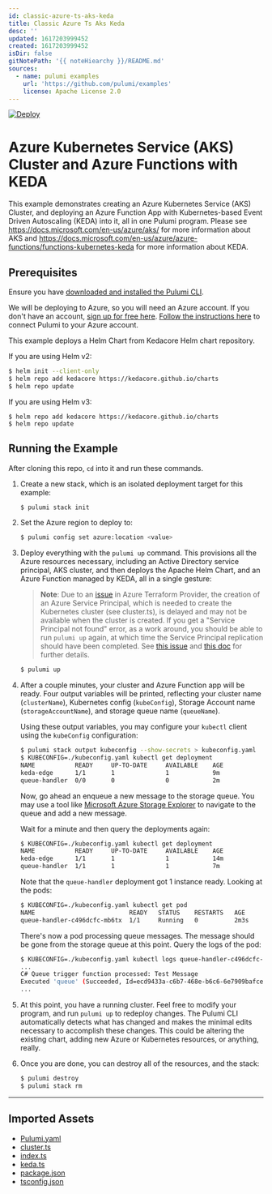 ```yaml
---
id: classic-azure-ts-aks-keda
title: Classic Azure Ts Aks Keda
desc: ''
updated: 1617203999452
created: 1617203999452
isDir: false
gitNotePath: '{{ noteHiearchy }}/README.md'
sources:
  - name: pulumi examples
    url: 'https://github.com/pulumi/examples'
    license: Apache License 2.0
---
```

[![Deploy](https://get.pulumi.com/new/button.svg)](https://app.pulumi.com/new)

# Azure Kubernetes Service (AKS) Cluster and Azure Functions with KEDA

This example demonstrates creating an Azure Kubernetes Service (AKS) Cluster, and deploying an Azure Function App with Kubernetes-based Event Driven Autoscaling (KEDA) into it, all in one Pulumi program. Please see <https://docs.microsoft.com/en-us/azure/aks/> for more information about AKS and <https://docs.microsoft.com/en-us/azure/azure-functions/functions-kubernetes-keda> for more information about KEDA.

## Prerequisites

Ensure you have [downloaded and installed the Pulumi CLI](https://www.pulumi.com/docs/get-started/install/).

We will be deploying to Azure, so you will need an Azure account. If you don't have an account,
[sign up for free here](https://azure.microsoft.com/en-us/free/).
[Follow the instructions here](https://www.pulumi.com/docs/intro/cloud-providers/azure/setup/) to connect Pulumi to your Azure account.

This example deploys a Helm Chart from Kedacore Helm chart repository.

If you are using Helm v2:

```bash
$ helm init --client-only
$ helm repo add kedacore https://kedacore.github.io/charts
$ helm repo update
```

If you are using Helm v3:

```
$ helm repo add kedacore https://kedacore.github.io/charts
$ helm repo update
```

## Running the Example

After cloning this repo, `cd` into it and run these commands.

1. Create a new stack, which is an isolated deployment target for this example:

   ```bash
   $ pulumi stack init
   ```

2. Set the Azure region to deploy to:

   ```bash
   $ pulumi config set azure:location <value>
   ```

3. Deploy everything with the `pulumi up` command. This provisions all the Azure resources necessary, including an Active Directory service principal, AKS cluster, and then deploys the Apache Helm Chart, and an Azure Function managed by KEDA, all in a single gesture:

   > **Note**: Due to an [issue](https://github.com/terraform-providers/terraform-provider-azuread/issues/156) in Azure Terraform Provider, the
   > creation of an Azure Service Principal, which is needed to create the Kubernetes cluster (see cluster.ts), is delayed and may not
   > be available when the cluster is created.  If you get a "Service Principal not found" error, as a work around, you should be able to run `pulumi up`
   > again, at which time the Service Principal replication should have been completed. See [this issue](https://github.com/Azure/AKS/issues/1206) and
   > [this doc](https://docs.microsoft.com/en-us/azure/aks/troubleshooting#im-receiving-errors-that-my-service-principal-was-not-found-when-i-try-to-create-a-new-cluster-without-passing-in-an-existing-one)
   > for further details.

   ```bash
   $ pulumi up
   ```

4. After a couple minutes, your cluster and Azure Function app will be ready. Four output variables will be printed, reflecting your cluster name (`clusterName`), Kubernetes config (`kubeConfig`), Storage Account name (`storageAccountName`), and storage queue name (`queueName`).

   Using these output variables, you may configure your `kubectl` client using the `kubeConfig` configuration:

   ```bash
   $ pulumi stack output kubeconfig --show-secrets > kubeconfig.yaml
   $ KUBECONFIG=./kubeconfig.yaml kubectl get deployment
   NAME           READY     UP-TO-DATE     AVAILABLE    AGE
   keda-edge      1/1       1              1            9m
   queue-handler  0/0       0              0            2m
   ```

   Now, go ahead an enqueue a new message to the storage queue. You may use a tool like [Microsoft Azure Storage Explorer](https://azure.microsoft.com/en-us/features/storage-explorer/) to navigate to the queue and add a new message.

   Wait for a minute and then query the deployments again:

   ```bash
   $ KUBECONFIG=./kubeconfig.yaml kubectl get deployment
   NAME           READY     UP-TO-DATE     AVAILABLE    AGE
   keda-edge      1/1       1              1            14m
   queue-handler  1/1       1              1            7m
   ```

   Note that the `queue-handler` deployment got 1 instance ready. Looking at the pods:

   ```bash
   $ KUBECONFIG=./kubeconfig.yaml kubectl get pod
   NAME                          READY   STATUS    RESTARTS   AGE                                    keda-edge-97664558c-q2mkd     1/1     Running   0          15m
   queue-handler-c496dcfc-mb6tx  1/1     Running   0          2m3s
   ```

   There's now a pod processing queue messages. The message should be gone from the storage queue at this point. Query the logs of the pod:

   ```bash
   $ KUBECONFIG=./kubeconfig.yaml kubectl logs queue-handler-c496dcfc-mb6tx
   ...
   C# Queue trigger function processed: Test Message
   Executed 'queue' (Succeeded, Id=ecd9433a-c6b7-468e-b6c6-6e7909bafce7)
   ...
   ```

5. At this point, you have a running cluster. Feel free to modify your program, and run `pulumi up` to redeploy changes.  The Pulumi CLI automatically detects what has changed and makes the minimal edits necessary to accomplish these changes. This could be altering the existing chart, adding new Azure or Kubernetes resources, or anything, really.

6. Once you are done, you can destroy all of the resources, and the stack:

   ```bash
   $ pulumi destroy
   $ pulumi stack rm
   ```

* * *

## Imported Assets

- [Pulumi.yaml](/assets/pulumi.yaml)
- [cluster.ts](/assets/cluster.ts)
- [index.ts](/assets/index.ts)
- [keda.ts](/assets/keda.ts)
- [package.json](/assets/package.json)
- [tsconfig.json](/assets/tsconfig.json)

